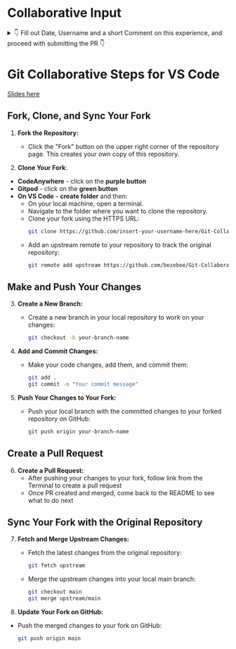 # Collaborative Input

<details>
<summary> 👇 Fill out Date, Username and a short Comment on this experience, and proceed with submitting the PR 👇 </summary>
<br>

| Date       | Username         | Comment                                                                                                                                                                                                                    |
| ---------- | ---------------- | -------------------------------------------------------------------------------------------------------------------------------------------------------------------------------------------------------------------------- |
| 05/10/2023 | JWalshe86        | Forking great stuff Kaisa, thanks for this.                                                                                                                                                                                |
| 04/09/2023 | GeorginaCarlisle | Really nice clear instructions and great communication for Kasia. Thank you for the chance to practice.                                                                                                                    |
| 05/09/2023 | ShaneDoyle       | Enjoyed the process, nice to finally get a chance to practice this for myself!                                                                                                                                             |
| 05/09/2023 | inc21            | Really enjoying playing around here and getting more comfortable with this. Thanks Kasia!!                                                                                                                                 |
| 13/09/2023 | SamOBrienOlinger | Thanks Kasia! A lot learnt from you today.                                                                                                                                                                                 |
| 14/09/2023 | URiem            | Thanks for this little GitHub lesson, Kasia! Still trying to wrap my head around what exactly happened in the background as I was completing all these step. I am sure it will click eventually. It's very useful to know! |
| 26/9/2023  | URiem            | Learn and Repeat the process using VSCode - always learning something new! Thanks for all the help!!                                                                                                                       |
| 02/10/2023 | NiclO1337        | Thanks for opportunity to try this and learn!                                                                                                                                                                              |
| 09/10/2023 | Zaicodes         | Thank you for helping us practice this, still not 100% confident but I'm sure the Hackathon will help a lot.                                                                                                               |
| 12/10/2023 | Kiksgold         | Thank you Kasia for your help. I look forward to the next hackathon.                                                                                                                                                       |
| 12/10/2023 | SharjAhmed       | Thanks for this lesson Kasia! Looking forward to the Hackathon!                                                                                                                                                            |
| 12/10/2023 | johnamdickson    | Not taking part in October Hackathon but appreicate the tutorial on GitHub. Thanks Kaisa!                                                                                                                                  |
| 14/10/2023 | patthoege        | First time doing a fork, clone and create a new branch by myself successfully! Thanks for the help and practice Kasia!                                                                                                     |
| 17/10/2023 | ajmmcredie       | Thank you for the pre-Hackathon practise Kasia!                                                                                                                                                                            |
| 17/10/2023 | NikolettaGr      | Thank you Kasia for this opportunity!                                                                                                                                                                                      |
| 30/10/2023 | llancruzz        | Thanks for the help and practice Kasia                                                                                                                                                                                     |
|            |                  |                                                                                                                                                                                                                            |
|            |                  |                                                                                                                                                                                                                            |
|            |                  |                                                                                                                                                                                                                            |
|            |                  |                                                                                                                                                                                                                            |
|            |                  |                                                                                                                                                                                                                            |
|            |                  |                                                                                                                                                                                                                            |
|            |                  |                                                                                                                                                                                                                            |
|            |                  |                                                                                                                                                                                                                            |

</details>

# Git Collaborative Steps for VS Code

[Slides here](https://app.box.com/s/r356kxmp3yiwa96evgmpera7il9t4xyg)

## Fork, Clone, and Sync Your Fork

1. **Fork the Repository:**

   - Click the "Fork" button on the upper right corner of the repository page. This creates your own copy of this repository.

2. **Clone Your Fork**:

- **CodeAnywhere** - click on the **purple button**
- **Gitpod** - click on the **green button**
- **On VS Code** - **create folder** and then:
  - On your local machine, open a terminal.
  - Navigate to the folder where you want to clone the repository.
  - Clone your fork using the HTTPS URL:
    ```bash
    git clone https://github.com/insert-your-username-here/Git-Collaborative.git
    ```
  - Add an upstream remote to your repository to track the original repository:
    ```bash
    git remote add upstream https://github.com/bezebee/Git-Collaborative.git
    ```

## Make and Push Your Changes

3. **Create a New Branch:**

   - Create a new branch in your local repository to work on your changes:
     ```bash
     git checkout -b your-branch-name
     ```

4. **Add and Commit Changes:**

   - Make your code changes, add them, and commit them:
     ```bash
     git add .
     git commit -m "Your commit message"
     ```

5. **Push Your Changes to Your Fork:**
   - Push your local branch with the committed changes to your forked repository on GitHub:
     ```bash
     git push origin your-branch-name
     ```

## Create a Pull Request

6. **Create a Pull Request:**
   - After pushing your changes to your fork, follow link from the Terminal to create a pull request
   - Once PR created and merged, come back to the README to see what to do next

## Sync Your Fork with the Original Repository

7. **Fetch and Merge Upstream Changes:**

   - Fetch the latest changes from the original repository:
     ```bash
     git fetch upstream
     ```
   - Merge the upstream changes into your local main branch:
     ```bash
     git checkout main
     git merge upstream/main
     ```

8. **Update Your Fork on GitHub:**

- Push the merged changes to your fork on GitHub:
  ```bash
  git push origin main
  ```
